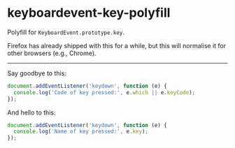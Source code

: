 # keyboardevent-key-polyfill

Polyfill for `KeyboardEvent.prototype.key`.

Firefox has already shipped with this for a while, but this will normalise it for other browsers (e.g., Chrome).

<hr>

Say goodbye to this:

```js
document.addEventListener('keydown', function (e) {
  console.log('Code of key pressed:', e.which || e.keyCode);
});
```

And hello to this:

```js
document.addEventListener('keydown', function (e) {
  console.log('Name of key pressed:', e.key);
});
```
